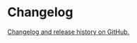 # Changelog

[Changelog and release history on GitHub.](https://github.com/phase2/p2-theme-core/releases)
